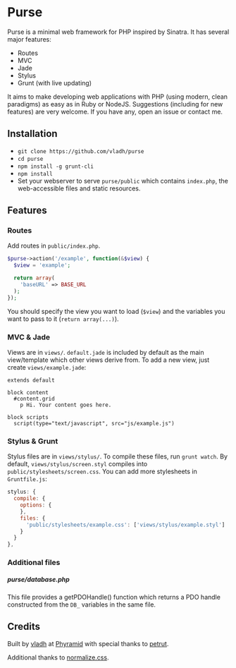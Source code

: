 Purse
============================

Purse is a minimal web framework for PHP inspired by Sinatra. It has several major features:
* Routes
* MVC
* Jade
* Stylus
* Grunt (with live updating)

It aims to make developing web applications with PHP (using modern, clean paradigms) as easy as in Ruby or NodeJS. Suggestions (including for new features) are very welcome. If you have any, open an issue or contact me.

## Installation
* `git clone https://github.com/vladh/purse`
* `cd purse`
* `npm install -g grunt-cli`
* `npm install`
* Set your webserver to serve `purse/public` which contains `index.php`, the web-accessible files and static resources.

## Features

### Routes
Add routes in `public/index.php`.
```php
$purse->action('/example', function(&$view) {
  $view = 'example';

  return array(
    'baseURL' => BASE_URL
  );
});
```
You should specify the view you want to load (`$view`) and the variables you want to pass to it (`return array(...)`).

### MVC & Jade
Views are in `views/`. `default.jade` is included by default as the main view/template which other views derive from. To add a new view, just create `views/example.jade`:
```jade
extends default

block content
  #content.grid
    p Hi. Your content goes here.

block scripts
  script(type="text/javascript", src="js/example.js")
```

### Stylus & Grunt
Stylus files are in `views/stylus/`. To compile these files, run `grunt watch`. By default, `views/stylus/screen.styl` compiles into `public/stylesheets/screen.css`. You can add more stylesheets in `Gruntfile.js`:
```javascript
stylus: {
  compile: {
    options: {
    },
    files: {
      'public/stylesheets/example.css': ['views/stylus/example.styl']
    }
  }
},
```

### Additional files
##### purse/database.php
This file provides a getPDOHandle() function which returns a PDO handle constructed from the `DB_` variables in the same file.

## Credits

Built by [vladh](http://vladh.net) at [Phyramid](http://phyramid.com) with special thanks to [petrut](http://petrutoader.com).

Additional thanks to [normalize.css](http://necolas.github.io/normalize.css/).
